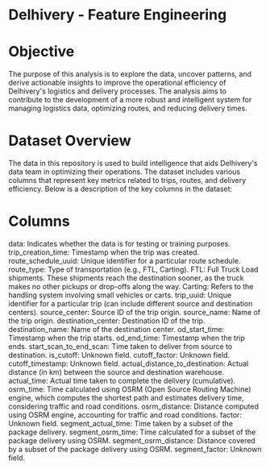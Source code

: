 # Delhivery - Feature Engineering
# Objective
The purpose of this analysis is to explore the data, uncover patterns, and derive actionable insights to improve the operational efficiency of Delhivery's logistics and delivery processes. The analysis aims to contribute to the development of a more robust and intelligent system for managing logistics data, optimizing routes, and reducing delivery times.

# Dataset Overview
The data in this repository is used to build intelligence that aids Delhivery's data team in optimizing their operations. The dataset includes various columns that represent key metrics related to trips, routes, and delivery efficiency. Below is a description of the key columns in the dataset:

# Columns
data: Indicates whether the data is for testing or training purposes.
trip_creation_time: Timestamp when the trip was created.
route_schedule_uuid: Unique identifier for a particular route schedule.
route_type: Type of transportation (e.g., FTL, Carting).
FTL: Full Truck Load shipments. These shipments reach the destination sooner, as the truck makes no other pickups or drop-offs along the way.
Carting: Refers to the handling system involving small vehicles or carts.
trip_uuid: Unique identifier for a particular trip (can include different source and destination centers).
source_center: Source ID of the trip origin.
source_name: Name of the trip origin.
destination_center: Destination ID of the trip.
destination_name: Name of the destination center.
od_start_time: Timestamp when the trip starts.
od_end_time: Timestamp when the trip ends.
start_scan_to_end_scan: Time taken to deliver from source to destination.
is_cutoff: Unknown field.
cutoff_factor: Unknown field.
cutoff_timestamp: Unknown field.
actual_distance_to_destination: Actual distance (in km) between the source and destination warehouse.
actual_time: Actual time taken to complete the delivery (cumulative).
osrm_time: Time calculated using OSRM (Open Source Routing Machine) engine, which computes the shortest path and estimates delivery time, considering traffic and road conditions.
osrm_distance: Distance computed using OSRM engine, accounting for traffic and road conditions.
factor: Unknown field.
segment_actual_time: Time taken by a subset of the package delivery.
segment_osrm_time: Time calculated for a subset of the package delivery using OSRM.
segment_osrm_distance: Distance covered by a subset of the package delivery using OSRM.
segment_factor: Unknown field.
